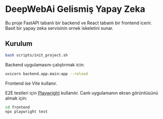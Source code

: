 # DeepWebAi Gelismiş Yapay Zeka 

Bu proje FastAPI tabanlı bir backend ve React tabanlı bir frontend icerir. 
Basit bir yapay zeka servisinin ornek iskeletini sunar.

## Kurulum

```bash
bash scripts/init_project.sh
```

Backend uygulamasını çalıştırmak icin:
```bash
uvicorn backend.app.main:app --reload
```
Frontend ise Vite kullanır.

E2E testleri için [Playwright](https://playwright.dev/) kullanılır. Canlı uygulamanın ekran görüntüsünü almak için:
```bash
cd frontend
npx playwright test
```

